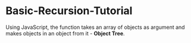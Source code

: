 # Basic-Recursion-Tutorial
Using JavaScript, the function takes an array of objects as argument and makes objects in an object from it - **Object Tree**.

